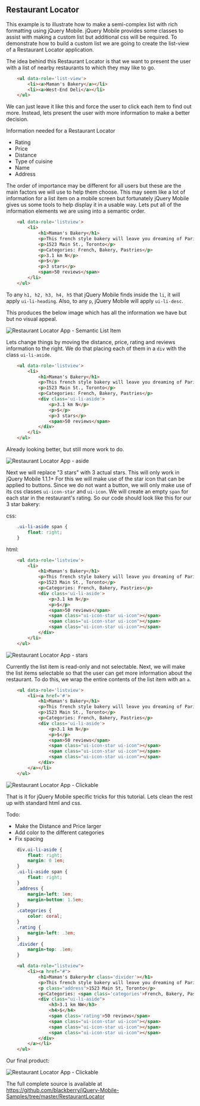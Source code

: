 ## Restaurant Locator
This example is to illustrate how to make a semi-complex list with rich formatting using jQuery Mobile. jQuery Mobile provides some classes to assist with making a custom list but additional css will be required. To demonstrate how to build a custom list we are going to create the list-view of a Restaurant Locator application.

The idea behind this Restaurant Locator is that we want to present the user
with a list of nearby restaurants to which they may like to go.

```html
    <ul data-role='list-view'>
        <li><a>Maman's Bakery</a></li>
        <li><a>West-End Deli</a></li>
    </ul>
```

We can just leave it like this and force the user to click each item to find out more.
Instead, lets present the user with more information to make a better decision.

Information needed for a Restaurant Locator

* Rating
* Price
* Distance
* Type of cuisine
* Name
* Address

The order of importance may be different for all users but these are the main factors we will use to help them choose.
This may seem like a lot of information for a list item on a mobile screen but fortunately jQuery Mobile gives us some tools to help display it in a usable way.
Lets put all of the information elements we are using into a semantic order.

```html
    <ul data-role='listview'>
        <li>
            <h1>Maman's Bakery</h1>
            <p>This french style bakery will leave you dreaming of Paris</p>
            <p>1523 Main St., Toronto</p>
            <p>Categories: French, Bakery, Pastries</p>
            <p>3.1 km N</p>
            <p>$</p>
            <p>3 stars</p>
            <span>50 reviews</span>
        </li>
    </ul>
```

To any ```h1, h2, h3, h4, h5``` that jQuery Mobile finds inside the ```li```, it will apply ```ui-li-heading```.
Also, to any ```p```, jQuery Mobile will apply ```ui-li-desc```.

This produces the below image which has all the information we have but but no visual appeal.

![Restaurant Locator App - Semantic List Item](https://github.com/blackberry/jQuery-Mobile-Samples/raw/master/RestaurantLocator/figures/list-item-noFormatting.png)

Lets change things by moving the distance, price, rating and reviews information to the right.
We do that placing each of them in a ```div``` with the class ```ui-li-aside```.

```html
    <ul data-role='listview'>
        <li>
            <h1>Maman's Bakery</h1>
            <p>This french style bakery will leave you dreaming of Paris</p>
            <p>1523 Main St., Toronto</p>
            <p>Categories: French, Bakery, Pastries</p>
            <div class='ui-li-aside'>
                <p>3.1 km N</p>
                <p>$</p>
                <p>3 stars</p>
                <span>50 reviews</span>
            </div>
        </li>
    </ul>
```
Already looking better, but still more work to do.

![Restaurant Locator App - aside](https://github.com/blackberry/jQuery-Mobile-Samples/raw/master/RestaurantLocator/figures/list-item-aside.png)

Next we will replace "3 stars" with 3 actual stars.
This will only work in jQuery Mobile 1.1.1+
For this we will make use of the star icon that can be applied to buttons.
Since we do not want a button, we will only make use of its css classes ```ui-icon-star``` and  ```ui-icon```.
We will create an empty ```span``` for each star in the restaurant's rating.
So our code should look like this for our 3 star bakery:

css:

```css
    .ui-li-aside span {
        float: right;
    }
```
html:

```html
    <ul data-role='listview'>
        <li>
            <h1>Maman's Bakery</h1>
            <p>This french style bakery will leave you dreaming of Paris</p>
            <p>1523 Main St., Toronto</p>
            <p>Categories: French, Bakery, Pastries</p>
            <div class='ui-li-aside'>
                <p>3.1 km N</p>
                <p>$</p>
                <span>50 reviews</span>
                <span class="ui-icon-star ui-icon"></span>
                <span class="ui-icon-star ui-icon"></span>
                <span class="ui-icon-star ui-icon"></span>
            </div>
        </li>
    </ul>
```

![Restaurant Locator App - stars](https://github.com/blackberry/jQuery-Mobile-Samples/raw/master/RestaurantLocator/figures/list-item-withStars.png)

Currently the list item is read-only and not selectable.
Next, we will make the list items selectable so that the user can get more information about the restaurant.
To do this, we wrap the entire contents of the list item with an ```a```.

```html
    <ul data-role='listview'>
        <li><a href='#'>
            <h1>Maman's Bakery</h1>
            <p>This french style bakery will leave you dreaming of Paris</p>
            <p>1523 Main St., Toronto</p>
            <p>Categories: French, Bakery, Pastries</p>
            <div class='ui-li-aside'>
                <p>3.1 km N</p>
                <p>$</p>
                <span>50 reviews</span>
                <span class="ui-icon-star ui-icon"></span>
                <span class="ui-icon-star ui-icon"></span>
                <span class="ui-icon-star ui-icon"></span>
            </div>
        </a></li>
    </ul>
```

![Restaurant Locator App - Clickable](https://github.com/blackberry/jQuery-Mobile-Samples/raw/master/RestaurantLocator/figures/list-item-clickable.png)

That is it for jQuery Mobile specific tricks for this tutorial. Lets clean the rest up with standard html and css.

Todo:

* Make the Distance and Price larger
* Add color to the different categories
* Fix spacing

```css
    div.ui-li-aside {
        float: right;
        margin: 0 1em;
    }
    .ui-li-aside span {
        float: right;
    }
    .address {
        margin-left: 1em;
        margin-bottom: 1.5em;
    }
    .categories {
        color: coral;
    }
    .rating {
        margin-left: .3em;
    }
    .divider {
        margin-top: .1em;
    }
```

```html
    <ul data-role="listview">
        <li><a href="#">
            <h1>Maman's Bakery<hr class='divider'></h1>
            <p>This french style bakery will leave you dreaming of Paris</p>
            <p class="address">1523 Main St, Toronto</p>
            <p>Categories: <span class='categories'>French, Bakery, Pastries</span></p>
            <div class="ui-li-aside">
                <h3>3.1 km NW</h3>
                <h4>$</h4>
                <span class='rating'>50 reviews</span>
                <span class="ui-icon-star ui-icon"></span>
                <span class="ui-icon-star ui-icon"></span>
                <span class="ui-icon-star ui-icon"></span>
            </div>
        </a></li>
    </ul>
```

Our final product:

![Restaurant Locator App - Clickable](https://github.com/blackberry/jQuery-Mobile-Samples/raw/master/RestaurantLocator/figures/list-item-final.png)

The full complete source is available at https://github.com/blackberry/jQuery-Mobile-Samples/tree/master/RestaurantLocator

